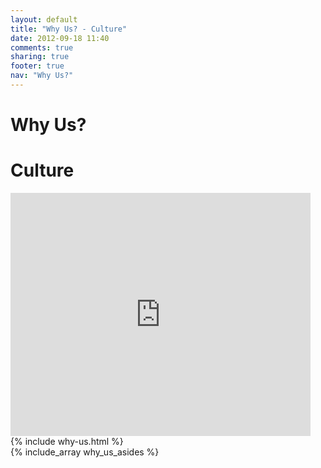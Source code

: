 ```yaml
---
layout: default
title: "Why Us? - Culture"
date: 2012-09-18 11:40
comments: true
sharing: true
footer: true
nav: "Why Us?"
---
```

<div class="span9">
  <a name=top></a>
  <h1>Why Us?</h1>

  <div id="culture" class="google-presentation">
    <h1>Culture</h1>
    <iframe src="https://docs.google.com/presentation/d/1v0rQ_BWjW09FpDO4r_3B4ITfZQ4ReFYED7SaDWudAoM/embed?start=false&loop=false&delayms=3000" frameborder="0" width="480" height="389" allowfullscreen="true" mozallowfullscreen="true" webkitallowfullscreen="true"></iframe>
  </div>
{% include why-us.html %}
</div>
<div class="sidebar-nav span3">
  {% include_array why_us_asides %}
</div>
